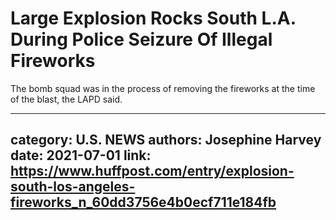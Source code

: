 # Large Explosion Rocks South L.A. During Police Seizure Of Illegal Fireworks

The bomb squad was in the process of removing the fireworks at the time of the blast, the LAPD said.

---
category: U.S. NEWS
authors: Josephine Harvey
date: 2021-07-01
link: https://www.huffpost.com/entry/explosion-south-los-angeles-fireworks_n_60dd3756e4b0ecf711e184fb
---
